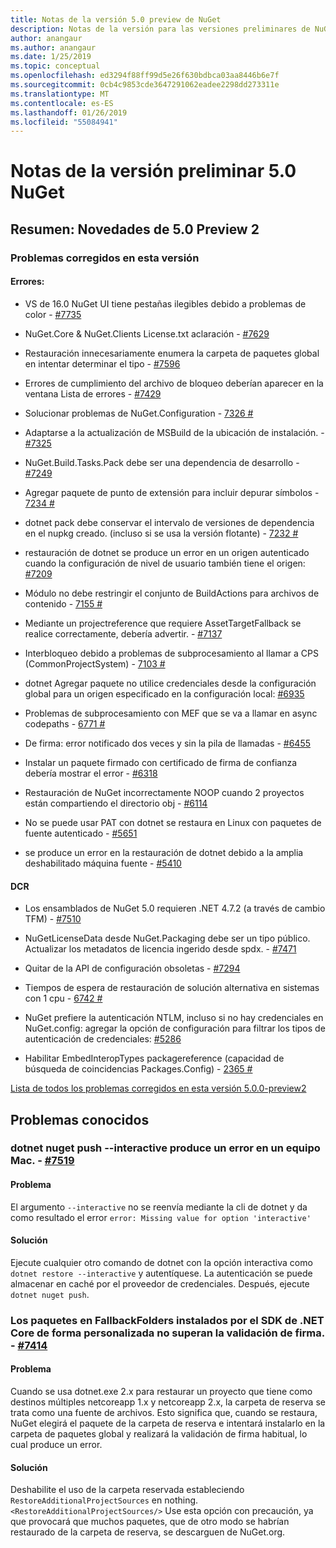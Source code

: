 ```yaml
---
title: Notas de la versión 5.0 preview de NuGet
description: Notas de la versión para las versiones preliminares de NuGet 5.0 incluidos problemas conocidos, correcciones de errores, nuevas características y dcr.
author: anangaur
ms.author: anangaur
ms.date: 1/25/2019
ms.topic: conceptual
ms.openlocfilehash: ed3294f88ff99d5e26f630bdbca03aa8446b6e7f
ms.sourcegitcommit: 0cb4c9853cde3647291062eadee2298dd273311e
ms.translationtype: MT
ms.contentlocale: es-ES
ms.lasthandoff: 01/26/2019
ms.locfileid: "55084941"
---
```

# <a name="nuget-50-preview-release-notes"></a>Notas de la versión preliminar 5.0 NuGet

## <a name="summary-whats-new-in-50-preview-2"></a>Resumen: Novedades de 5.0 Preview 2

### <a name="issues-fixed-in-this-release"></a>Problemas corregidos en esta versión

#### <a name="bugs"></a>Errores:

* VS de 16.0 NuGet UI tiene pestañas ilegibles debido a problemas de color - [#7735](https://github.com/NuGet/Home/issues/7735)

* NuGet.Core & NuGet.Clients License.txt aclaración - [#7629](https://github.com/NuGet/Home/issues/7629)

* Restauración innecesariamente enumera la carpeta de paquetes global en intentar determinar el tipo - [#7596](https://github.com/NuGet/Home/issues/7596)

* Errores de cumplimiento del archivo de bloqueo deberían aparecer en la ventana Lista de errores - [#7429](https://github.com/NuGet/Home/issues/7429)

* Solucionar problemas de NuGet.Configuration - [7326 #](https://github.com/NuGet/Home/issues/7326)

* Adaptarse a la actualización de MSBuild de la ubicación de instalación.  - [#7325](https://github.com/NuGet/Home/issues/7325)

* NuGet.Build.Tasks.Pack debe ser una dependencia de desarrollo - [#7249](https://github.com/NuGet/Home/issues/7249)

* Agregar paquete de punto de extensión para incluir depurar símbolos - [7234 #](https://github.com/NuGet/Home/issues/7234)

* dotnet pack debe conservar el intervalo de versiones de dependencia en el nupkg creado. (incluso si se usa la versión flotante) - [7232 #](https://github.com/NuGet/Home/issues/7232)

* restauración de dotnet se produce un error en un origen autenticado cuando la configuración de nivel de usuario también tiene el origen: [#7209](https://github.com/NuGet/Home/issues/7209)

* Módulo no debe restringir el conjunto de BuildActions para archivos de contenido - [7155 #](https://github.com/NuGet/Home/issues/7155)

* Mediante un projectreference que requiere AssetTargetFallback se realice correctamente, debería advertir. - [#7137](https://github.com/NuGet/Home/issues/7137)

* Interbloqueo debido a problemas de subprocesamiento al llamar a CPS (CommonProjectSystem) - [7103 #](https://github.com/NuGet/Home/issues/7103)

* dotnet Agregar paquete no utilice credenciales desde la configuración global para un origen especificado en la configuración local: [#6935](https://github.com/NuGet/Home/issues/6935)

* Problemas de subprocesamiento con MEF que se va a llamar en async codepaths - [6771 #](https://github.com/NuGet/Home/issues/6771)

* De firma: error notificado dos veces y sin la pila de llamadas - [#6455](https://github.com/NuGet/Home/issues/6455)

* Instalar un paquete firmado con certificado de firma de confianza debería mostrar el error - [#6318](https://github.com/NuGet/Home/issues/6318)

* Restauración de NuGet incorrectamente NOOP cuando 2 proyectos están compartiendo el directorio obj - [#6114](https://github.com/NuGet/Home/issues/6114)

* No se puede usar PAT con dotnet se restaura en Linux con paquetes de fuente autenticado - [#5651](https://github.com/NuGet/Home/issues/5651)

* se produce un error en la restauración de dotnet debido a la amplia deshabilitado máquina fuente - [#5410](https://github.com/NuGet/Home/issues/5410)

#### <a name="dcrs"></a>DCR

* Los ensamblados de NuGet 5.0 requieren .NET 4.7.2 (a través de cambio TFM) - [#7510](https://github.com/NuGet/Home/issues/7510)

* NuGetLicenseData desde NuGet.Packaging debe ser un tipo público. Actualizar los metadatos de licencia ingerido desde spdx. - [#7471](https://github.com/NuGet/Home/issues/7471)

* Quitar de la API de configuración obsoletas - [#7294](https://github.com/NuGet/Home/issues/7294)

* Tiempos de espera de restauración de solución alternativa en sistemas con 1 cpu - [6742 #](https://github.com/NuGet/Home/issues/6742)

* NuGet prefiere la autenticación NTLM, incluso si no hay credenciales en NuGet.config: agregar la opción de configuración para filtrar los tipos de autenticación de credenciales: [#5286](https://github.com/NuGet/Home/issues/5286)

* Habilitar EmbedInteropTypes packagereference (capacidad de búsqueda de coincidencias Packages.Config) - [2365 #](https://github.com/NuGet/Home/issues/2365)

[Lista de todos los problemas corregidos en esta versión 5.0.0-preview2](https://github.com/NuGet/Home/issues?q=is%3Aissue+is%3Aclosed+milestone%3A%224.9.2")


## <a name="known-issues"></a>Problemas conocidos

### <a name="dotnet-nuget-push---interactive-gives-an-error-on-mac---7519httpsgithubcomnugethomeissues7519"></a>dotnet nuget push --interactive produce un error en un equipo Mac. - [#7519](https://github.com/NuGet/Home/issues/7519)

#### <a name="issue"></a>Problema
El argumento `--interactive` no se reenvía mediante la cli de dotnet y da como resultado el error `error: Missing value for option 'interactive'`

#### <a name="workaround"></a>Solución
Ejecute cualquier otro comando de dotnet con la opción interactiva como `dotnet restore --interactive` y autentíquese. La autenticación se puede almacenar en caché por el proveedor de credenciales. Después, ejecute `dotnet nuget push`.

### <a name="packages-in-fallbackfolders-installed-by-net-core-sdk-are-custom-installed-and-fail-signature-validation---7414httpsgithubcomnugethomeissues7414"></a>Los paquetes en FallbackFolders instalados por el SDK de .NET Core de forma personalizada no superan la validación de firma. - [#7414](https://github.com/NuGet/Home/issues/7414)

#### <a name="issue"></a>Problema
Cuando se usa dotnet.exe 2.x para restaurar un proyecto que tiene como destinos múltiples netcoreapp 1.x y netcoreapp 2.x, la carpeta de reserva se trata como una fuente de archivos. Esto significa que, cuando se restaura, NuGet elegirá el paquete de la carpeta de reserva e intentará instalarlo en la carpeta de paquetes global y realizará la validación de firma habitual, lo cual produce un error.

#### <a name="workaround"></a>Solución
Deshabilite el uso de la carpeta reservada estableciendo `RestoreAdditionalProjectSources` en nothing. `<RestoreAdditionalProjectSources/>` Use esta opción con precaución, ya que provocará que muchos paquetes, que de otro modo se habrían restaurado de la carpeta de reserva, se descarguen de NuGet.org.
